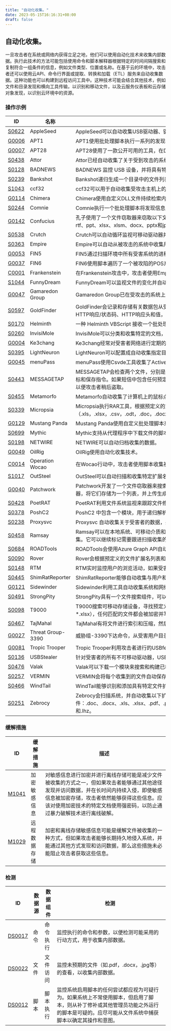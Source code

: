 ```yaml
---
title: "自动化收集。"
date: 2023-05-15T16:16:31+08:00
draft: false
---
```

## 自动化收集。
一旦攻击者在系统或网络内获得立足之地，他们可以使用自动化技术来收集内部数据。执行此技术的方法可能包括使用命令和脚本解释器根据特定的时间间隔搜索和复制符合一组条件的信息，例如文件类型、位置或名称。在基于云的环境中，攻击者还可以使用云API、命令行界面或提取、转换和加载（ETL）服务来自动收集数据。这种功能也可以构建到远程访问工具中。这种技术可能会结合其他技术，例如文件和目录发现和横向工具传输，以识别和移动文件，以及云服务仪表板和云存储对象发现，以识别云环境中的资源。
### 操作示例

|ID|名称|描述|
|----|----|----|
|[S0622]()|AppleSeed|AppleSeed可以自动收集USB驱动器、键盘输入和屏幕截图等数据，然后进行数据窃取。|
|[G0006]()|APT1|APT1使用批处理脚本执行一系列的发现技术，并将结果保存到文本文件中。|
|[G0007]()|APT28|APT28使用了一款公开可用的工具，在DCCC和DNC网络中获取并压缩了多个文档。|
|[S0438]()|Attor|Attor已经自动收集了关于受到攻击的系统的数据。|
|[S0128]()|BADNEWS|BADNEWS 监控 USB 设备，并将具有特定扩展名的文件复制到预定义的目录中。|
|[S0239]()|Bankshot|Bankshot递归生成一个目录中的文件列表并将它们发送回控制服务器。|
|[S1043]()|ccf32|ccf32可以用于自动收集受攻击主机上的文件。|
|[G0114]()|Chimera|Chimera使用自定义DLL文件持续检索内存中的数据。|
|[S0244]()|Comnie|Comnie执行一个批处理脚本将发现信息存储在%TEMP%\info.dat中，然后上传这个临时文件到远程C2服务器。|
|[G0142]()|Confucius|孔子使用了一个文件窃取器来窃取以下文件和图像的扩展名：txt、pdf、png、jpg、doc、xls、xlm、odp、ods、odt、rtf、ppt、xlsx、xlsm、docx、pptx和jpeg。|
|[S0538]()|Crutch|Crutch可以自动循环监视可移动驱动器并复制有趣的文件。|
|[S0363]()|Empire|Empire可以自动从被攻击的系统中收集用户名、域名、计算机名以及其他信息。|
|[G0053]()|FIN5|FIN5通过扫描环境中所有受害系统的进程，并使用自动化脚本来获取结果。|
|[G0037]()|FIN6|FIN6使用脚本遍历了一个被攻陷的POS系统列表，将数据复制并移动到日志文件中，并绑定到提交付款按钮的事件上。|
|[C0001]()|Frankenstein|在Frankenstein攻击中，攻击者使用Empire工具自动收集了用户名、域名、计算机名和其他系统信息。|
|[S1044]()|FunnyDream|FunnyDream可以监视文件的变化并自动收集它们。|
|[G0047]()|Gamaredon Group|Gamaredon Group已在受攻击的系统上部署了脚本，自动扫描有趣的文档。|
|[S0597]()|GoldFinder|GoldFinder会记录和存储有关数据包从受感染机器到硬编码C2服务器的路由或跳数的信息，其中包括目标C2 URL、HTTP响应/状态码、HTTP响应头和值，以及从C2节点接收的数据。|
|[S0170]()|Helminth|一种 Helminth VBScript 接收一个批处理脚本，以在命令提示符中执行一组命令。|
|[S0260]()|InvisiMole|InvisiMole可以分类和收集特定的文档，并生成新插入驱动器上所有文件的列表，并将它们存储在加密文件中。|
|[G0004]()|Ke3chang|Ke3chang经常对受害者网络进行定期的数据收集。|
|[S0395]()|LightNeuron|LightNeuron可以配置成自动收集指定目录下的文件。|
|[G0045]()|menuPass|menuPass使用Csvde工具收集了Active Directory文件和数据。|
|[S0443]()|MESSAGETAP|MESSAGETAP会检查两个文件，分别是keyword_parm.txt和parm.txt，以获取从网络流量中解析和提取的短信数据的目标和保存指令。如果短信中包含任何预定义列表中的电话号码、IMSI号码或关键字，该短信会被保存到一个CSV文件中，以便攻击者稍后盗取。|
|[S0455]()|Metamorfo|Metamorfo自动收集了计算机上的鼠标点击、连续的截图，并设置定时器来收集剪贴板和网站浏览内容。|
|[S0339]()|Micropsia|Micropsia执行RAR工具，根据预定义的文件扩展名列表（.xls，.xlsx，.csv，.odt，.doc，.docx，.ppt，.pptx，.pdf，.mdb，.accdb，.accde，*.txt）递归归档文件。|
|[G0129]()|Mustang Panda|Mustang Panda使用自定义批处理脚本来自动收集特定系统中的文件。|
|[S0699]()|Mythic|Mythic支持从代理程序中下载文件的脚本化。|
|[S0198]()|NETWIRE|NETWIRE可以自动归档收集的数据。|
|[G0049]()|OilRig|OilRig使用自动化收集技术。|
|[C0014]()|Operation Wocao|在Wocao行动中，攻击者使用脚本收集被感染系统的信息。|
|[S1017]()|OutSteel|OutSteel可以自动扫描和收集特定扩展名的文件。|
|[G0040]()|Patchwork|Patchwork开发了一个文件窃取器来搜索C盘，并收集特定扩展名的文件。Patchwork还执行了一个脚本来枚举所有驱动器，将它们存储为一个列表，并上传生成的文件到C2服务器。|
|[S0428]()|PoetRAT|PoetRAT利用文件系统监视来跟踪文件修改并启用自动数据外泄。|
|[S0378]()|PoshC2|PoshC2 中包含一个模块，用于递归解析文件和目录以获取有效的信用卡号码。|
|[S0238]()|Proxysvc|Proxysvc 自动收集关于受害者的数据，并将其发送到控制服务器。|
|[S0458]()|Ramsay|Ramsay可以在本地系统、可移动介质和连接的网络驱动器上进行Microsoft Word文档的初始扫描，然后进行标记和收集。它可以继续标记需要跟进扫描收集的文档。|
|[S0684]()|ROADTools|ROADTools会使用Azure Graph API自动收集Azure AD环境的数据。|
|[S0090]()|Rover|Rover会根据预定义的文件扩展名列表和固定时间间隔自动收集本地系统和可移动驱动器中的文件。|
|[S0148]()|RTM|RTM实时监控用户的浏览活动，如果受害者浏览到与列表中的字符串之一相匹配的URL，它会自动捕获屏幕截图。.|
|[S0445]()|ShimRatReporter|ShimRatReporter能够自动收集与用户和主机有关的信息，并编译成报告发送给操作者，无需C2的指令。|
|[G0121]()|Sidewinder|Sidewinder利用工具自动收集系统和网络配置信息。|
|[S0491]()|StrongPity|StrongPity具有一个文件搜索组件，可以根据预定义的文件扩展名列表自动收集和归档文件。|
|[S0098]()|T9000|T9000搜索可移动存储设备，寻找预定义的文件扩展名列表中的文件（例如*.doc、.ppt、.xls、.docx、.pptx、*.xlsx），任何匹配的文件都会被加密并写入本地用户目录。|
|[S0467]()|TajMahal|TajMahal有将文件进行索引和压缩，然后放入发送队列进行数据窃取的功能。|
|[G0027]()|Threat Group-3390|威胁组-3390下达命令，从受害用户目录中编译感兴趣的文件类型的归档。|
|[G0081]()|Tropic Trooper|Tropic Trooper利用攻击者进行的USBferry攻击自动收集信息。|
|[S0136]()|USBStealer|针对受害者的所有不可移动驱动器，USBStealer会自动收集一些文件以备后续外泄。|
|[S0476]()|Valak|Valak可以下载一个模块来搜索和构建已收集的凭证数据报告。|
|[S0257]()|VERMIN|VERMIN会将每个收集到的文件自动保存为格式为{0:dd-MM-yyyy}.txt的文件。|
|[S0466]()|WindTail|WindTail能够识别和添加具有特定文件扩展名的文件到一个数组中进行归档。|
|[S0251]()|Zebrocy|Zebrocy会扫描系统，并自动收集以下扩展名的文件：.doc、.docx、.xls、.xlsx、.pdf、.pptx、.rar、.zip、.jpg、.jpeg、.bmp、.tiff、.kum、.tlg、.sbx、.cr、.hse、.hsf和.lhz。|

### 缓解措施

|  ID   | 缓解措施  | 描述|
|  ----  | ----  |----|
|[M1041]()|加密敏感信息|对敏感信息进行加密并进行离线存储可能是减少文件被收集的方式之一，但如果攻击者能够通过其他途径发现并访问数据，并在长时间内持续入侵，即使敏感信息被加密存储，攻击者依然能够获得这些信息。应该对使用加密技术的特定文档使用强密码，以防止通过暴力破解技术进行离线破解。|
|[M1029]()|远程数据存储|加密和离线存储敏感信息可能是缓解文件被收集的一种方式，但如果攻击者能够长期持久地侵入系统，并能通过其他方式发现和访问数据，那么这些措施未必能阻止攻击者获取这些信息。|

### 检测

|  ID   | 数据源  | 数据组件|检测|
|  ----  | ----  |----|----|
|[DS0017]()|命令|命令执行|监控执行的命令和参数，以便检测可能采用的行动方式，用于收集内部数据。|
|[DS0022]()|文件|文件访问|监控未预期的文件（如.pdf，.docx，.jpg等）的查看，以收集内部数据。|
|[DS0012]()|脚本|脚本执行|监控系统启用脚本的任何尝试都应视为可疑行为。如果系统上不常使用脚本，但启用了脚本，则从补丁修补或其他管理员功能之外运行的脚本是可疑的。应尽可能从文件系统中捕获脚本以确定其操作和意图。|

